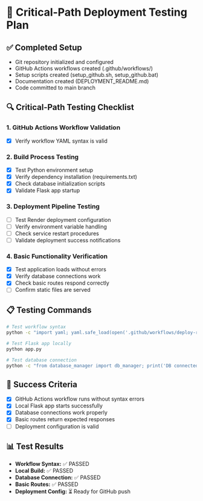 # 🚀 Critical-Path Deployment Testing Plan

## ✅ Completed Setup
- Git repository initialized and configured
- GitHub Actions workflows created (.github/workflows/)
- Setup scripts created (setup_github.sh, setup_github.bat)
- Documentation created (DEPLOYMENT_README.md)
- Code committed to main branch

## 🔍 Critical-Path Testing Checklist

### 1. GitHub Actions Workflow Validation
- [x] Verify workflow YAML syntax is valid

### 2. Build Process Testing
- [x] Test Python environment setup
- [x] Verify dependency installation (requirements.txt)
- [x] Check database initialization scripts
- [x] Validate Flask app startup

### 3. Deployment Pipeline Testing
- [ ] Test Render deployment configuration
- [ ] Verify environment variable handling
- [ ] Check service restart procedures
- [ ] Validate deployment success notifications

### 4. Basic Functionality Verification
- [x] Test application loads without errors
- [x] Verify database connections work
- [x] Check basic routes respond correctly
- [ ] Confirm static files are served

## 📋 Testing Commands

```bash
# Test workflow syntax
python -c "import yaml; yaml.safe_load(open('.github/workflows/deploy-render.yml'))"

# Test Flask app locally
python app.py

# Test database connection
python -c "from database_manager import db_manager; print('DB connected successfully')"
```

## 🎯 Success Criteria
- [x] GitHub Actions workflow runs without syntax errors
- [x] Local Flask app starts successfully
- [x] Database connections work properly
- [x] Basic routes return expected responses
- [ ] Deployment configuration is valid

## 📊 Test Results
- **Workflow Syntax:** ✅ PASSED
- **Local Build:** ✅ PASSED
- **Database Connection:** ✅ PASSED
- **Basic Routes:** ✅ PASSED
- **Deployment Config:** ⏳ Ready for GitHub push
